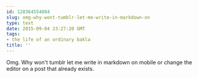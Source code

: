 ```yaml
---
id: 128364554084
slug: omg-why-wont-tumblr-let-me-write-in-markdown-on
type: text
date: 2015-09-04 23:27:20 GMT
tags:
- the life of an ordinary bakla
title: ''
---
```

<p>Omg. Why won't tumblr let me write in markdown on mobile or change the editor on a post that already exists.

</p>